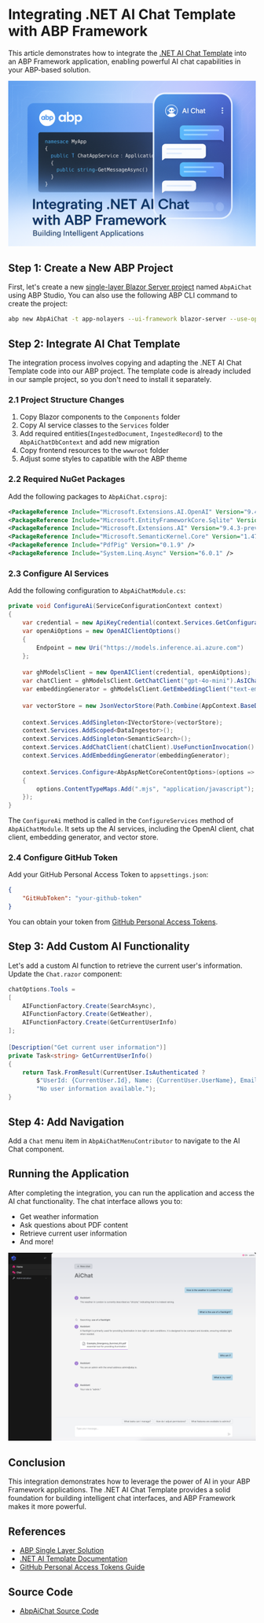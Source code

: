 # Integrating .NET AI Chat Template with ABP Framework

This article demonstrates how to integrate the [.NET AI Chat Template](https://devblogs.microsoft.com/dotnet/announcing-dotnet-ai-template-preview2/) into an ABP Framework application, enabling powerful AI chat capabilities in your ABP-based solution.

![cover](cover.png)

## Step 1: Create a New ABP Project

First, let's create a new [single-layer Blazor Server project](https://abp.io/docs/latest/solution-templates/single-layer-web-application/overview) named `AbpAiChat` using ABP Studio, You can also use the following ABP CLI command to create the project:

```bash
abp new AbpAiChat -t app-nolayers --ui-framework blazor-server --use-open-source-template
```

## Step 2: Integrate AI Chat Template

The integration process involves copying and adapting the .NET AI Chat Template code into our ABP project. The template code is already included in our sample project, so you don't need to install it separately.

### 2.1 Project Structure Changes

1. Copy Blazor components to the `Components` folder
2. Copy AI service classes to the `Services` folder
3. Add required entities(`IngestedDocument`, `IngestedRecord`) to the `AbpAiChatDbContext` and add new migration
4. Copy frontend resources to the `wwwroot` folder
5. Adjust some styles to capatible with the ABP theme

### 2.2 Required NuGet Packages

Add the following packages to `AbpAiChat.csproj`:

```xml
<PackageReference Include="Microsoft.Extensions.AI.OpenAI" Version="9.4.3-preview.1.25230.7" />
<PackageReference Include="Microsoft.EntityFrameworkCore.Sqlite" Version="9.0.4" />
<PackageReference Include="Microsoft.Extensions.AI" Version="9.4.3-preview.1.25230.7" />
<PackageReference Include="Microsoft.SemanticKernel.Core" Version="1.47.0" />
<PackageReference Include="PdfPig" Version="0.1.9" />
<PackageReference Include="System.Linq.Async" Version="6.0.1" />
```

### 2.3 Configure AI Services

Add the following configuration to `AbpAiChatModule.cs`:

```csharp
private void ConfigureAi(ServiceConfigurationContext context)
{
    var credential = new ApiKeyCredential(context.Services.GetConfiguration()["GitHubToken"] ?? throw new InvalidOperationException("Missing configuration: GitHubToken. See the README for details."));
    var openAiOptions = new OpenAIClientOptions()
    {
        Endpoint = new Uri("https://models.inference.ai.azure.com")
    };

    var ghModelsClient = new OpenAIClient(credential, openAiOptions);
    var chatClient = ghModelsClient.GetChatClient("gpt-4o-mini").AsIChatClient();
    var embeddingGenerator = ghModelsClient.GetEmbeddingClient("text-embedding-3-small").AsIEmbeddingGenerator();

    var vectorStore = new JsonVectorStore(Path.Combine(AppContext.BaseDirectory, "vector-store"));

    context.Services.AddSingleton<IVectorStore>(vectorStore);
    context.Services.AddScoped<DataIngestor>();
    context.Services.AddSingleton<SemanticSearch>();
    context.Services.AddChatClient(chatClient).UseFunctionInvocation().UseLogging();
    context.Services.AddEmbeddingGenerator(embeddingGenerator);

    context.Services.Configure<AbpAspNetCoreContentOptions>(options =>
    {
        options.ContentTypeMaps.Add(".mjs", "application/javascript");
    });
}
```

The `ConfigureAi` method is called in the `ConfigureServices` method of `AbpAiChatModule`. It sets up the AI services, including the OpenAI client, chat client, embedding generator, and vector store.

### 2.4 Configure GitHub Token

Add your GitHub Personal Access Token to `appsettings.json`:

```json
{
    "GitHubToken": "your-github-token"
}
```

You can obtain your token from [GitHub Personal Access Tokens](https://github.com/settings/personal-access-tokens).

## Step 3: Add Custom AI Functionality

Let's add a custom AI function to retrieve the current user's information. Update the `Chat.razor` component:

```csharp
chatOptions.Tools =
[
    AIFunctionFactory.Create(SearchAsync),
    AIFunctionFactory.Create(GetWeather),
    AIFunctionFactory.Create(GetCurrentUserInfo)
];

[Description("Get current user information")]
private Task<string> GetCurrentUserInfo()
{
    return Task.FromResult(CurrentUser.IsAuthenticated ?
        $"UserId: {CurrentUser.Id}, Name: {CurrentUser.UserName}, Email: {CurrentUser.Email}, Roles: {string.Join(", ", CurrentUser.Roles)}" :
        "No user information available.");
}
```

## Step 4: Add Navigation

Add a `Chat` menu item in `AbpAiChatMenuContributor` to navigate to the AI Chat component.

## Running the Application

After completing the integration, you can run the application and access the AI chat functionality. The chat interface allows you to:

- Get weather information
- Ask questions about PDF content
- Retrieve current user information
- And more!

![AI Chat Interface](ai-chat.png)

## Conclusion

This integration demonstrates how to leverage the power of AI in your ABP Framework applications. The .NET AI Chat Template provides a solid foundation for building intelligent chat interfaces, and ABP Framework makes it more powerful.

## References

- [ABP Single Layer Solution](https://abp.io/docs/latest/solution-templates/single-layer-web-application/overview)
- [.NET AI Template Documentation](https://devblogs.microsoft.com/dotnet/announcing-dotnet-ai-template-preview1/)
- [GitHub Personal Access Tokens Guide](https://docs.github.com/en/authentication/keeping-your-account-and-data-secure/managing-your-personal-access-tokens)

## Source Code

- [AbpAiChat Source Code](https://github.com/abpframework/abp-samples/tree/master/AIChatt)
